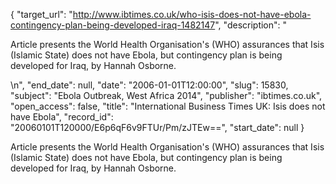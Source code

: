 {
  "target_url": "http://www.ibtimes.co.uk/who-isis-does-not-have-ebola-contingency-plan-being-developed-iraq-1482147", 
  "description": "<p>Article presents the World Health Organisation's (WHO) assurances that Isis (Islamic State) does not have Ebola, but contingency plan is being developed for Iraq, by Hannah Osborne.</p>\n", 
  "end_date": null, 
  "date": "2006-01-01T12:00:00", 
  "slug": 15830, 
  "subject": "Ebola Outbreak, West Africa 2014", 
  "publisher": "ibtimes.co.uk", 
  "open_access": false, 
  "title": "International Business Times UK: Isis does not have Ebola", 
  "record_id": "20060101T120000/E6p6qF6v9FTUr/Pm/zJTEw==", 
  "start_date": null
}

<p>Article presents the World Health Organisation's (WHO) assurances that Isis (Islamic State) does not have Ebola, but contingency plan is being developed for Iraq, by Hannah Osborne.</p>
